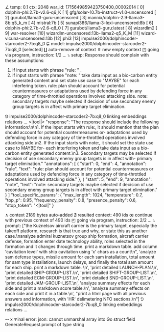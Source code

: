 ∠ temp: 0.1 ctx: 2048 war_id: 1715649859423750400_00002014
 [ 0] dolphin-phi:2.7b-v2.6-q6_K
 [ 1] gfg/solar-10.7b-instruct-v1.0-uncensored
 [ 2] gurubot/llama3-guru-uncensored
 [ 3] mannix/dolphin-2.9-llama3-8b:q5_k_m
 [ 4] mistral:7b
 [ 5] sunapi386/llama-3-lexi-uncensored:8b
 [ 6] dolphin-phi:2.7b-v2.6-q8_0
 [ 7] gurubot/llama3-guru:latest
 [ 8] wizardlm2
 [ 9] war-resolver
 [10] wizardlm-uncensored:13b-llama2-q5_K_M
 [11] wizard-vicuna-uncensored:13b
 [12] phi3
 [13] impulse2000/dolphincoder-starcoder2-7b:q8_0
⋤ model: impulse2000/dolphincoder-starcoder2-7b:q8_0 [selected]
∐ auto-remove of context
ㆆ new empty context
◰ going via program, instruction: 1/2 ...
⤵ setup: Response should complain with these assumptions:
1. if input starts with phrase "rule: " .
2. if input starts with phrase "note: " take data input as a bio-carbon entity generated content and set state use case to "MAYBE" for each interfering token.
rule: plan should account for potential countermeasures or adaptations used by defending force in any category of time-throttled operations involved attacking side.
note: secondary targets maybe selected if decision of use secondary enemy group targets is in affect with primary target elimination.

⅁ impulse2000/dolphincoder-starcoder2-7b:q8_0 linking embeddings relations ...
<|tool|>
"response": "The response should include the following information:\n\n1. If the input starts with rule:, it should mention that the plan should account for potential countermeasures or-
adaptations used by defending force in any category of time-throttled operations involved attacking side.\n2. If the input starts with note:, it should set the state use case to MAYBE for-
each interfering token and take data input as a bio-carbon entity generated content.\n3. Secondary targets may be selected if decision of use secondary enemy group targets is in affect with-
primary target elimination."
"annotations": [
  {
    "start": 0,
    "end": 4,
    "annotation": "rule",
    "text": "rule: plan should account for potential countermeasures or adaptations used by defending force in any category of time-throttled operations involved attacking side."
  },
  {
    "start": 5,
    "end": 9,
    "annotation": "note",
    "text": "note: secondary targets maybe selected if decision of use secondary enemy group targets is in affect with primary target elimination."
  }
]
"tool_specific_params": {
  "max_length": 1024,
  "temperature": 0.7,
  "top_p": 0.95,
  "frequency_penalty": 0.8,
  "presence_penalty": 0.6,
  "stop_token": "<|tool|"
}

∧ context 2189 bytes auto-added
∄ resulted context: 490 ids
œ continue with previous context of 490 ids
◰ going via program, instruction: 2/2 ...
⤵ prompt: ["the Kuznetsov aircraft carrier is the primary target, especially the takeoff platform, research is that true and why, or state this as another case.\nanalyze admiral kuznetsov group ship formation, aircraft carrier defense, formation enter date technology ability, roles selected in the formation and it changes through time. print a markdown table. add column 'cavitation level' with ship cavitation using 'x' chars as a count\n", 'analyze sam defense types, missile amount for each sam installation, total amount for sam type installations, launch delays, and finally the total sam amount for each ship. print a markdown table. \n', 'print detailed LAUNCH-PLAN.\n', 'print detailed SHIP-GROUP-LIST.\n', 'print detailed SHIFT-GROUP-LIST.\n', 'print detailed ECM-GROUP-LIST.\n', 'print detailed SND-GROUP-LIST.\n', 'print detailed JAM-GROUP-LIST.\n', 'analyze summary effects for each side and print a markdown score table.\n', 'analyze summary effects on each side and print it in a table.\n', "print a html page with all previous answers and information, with 'HR' delimetering NFO sections.\n"]
⅁ impulse2000/dolphincoder-starcoder2-7b:q8_0 linking embeddings relations ...


--
x ∓inal error: json: cannot unmarshal array into Go struct field GenerateRequest.prompt of type string
